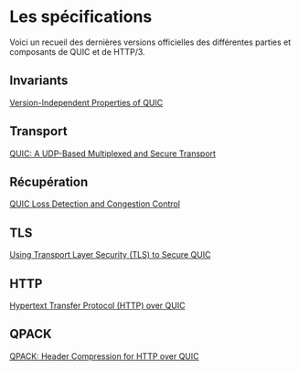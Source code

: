 # Les spécifications

Voici un recueil des dernières versions officielles des différentes parties et
composants de QUIC et de HTTP/3.

## Invariants

[Version-Independent Properties of QUIC](https://tools.ietf.org/html/draft-ietf-quic-invariants-06)

## Transport

[QUIC: A UDP-Based Multiplexed and Secure Transport](https://tools.ietf.org/html/draft-ietf-quic-transport-22)

## Récupération

[QUIC Loss Detection and Congestion Control](https://tools.ietf.org/html/draft-ietf-quic-recovery-22)

## TLS

[Using Transport Layer Security (TLS) to Secure QUIC](https://tools.ietf.org/html/draft-ietf-quic-tls-22)

## HTTP

[Hypertext Transfer Protocol (HTTP) over QUIC](https://tools.ietf.org/html/draft-ietf-quic-http-22)

## QPACK

[QPACK: Header Compression for HTTP over QUIC](https://tools.ietf.org/html/draft-ietf-quic-qpack-09)
